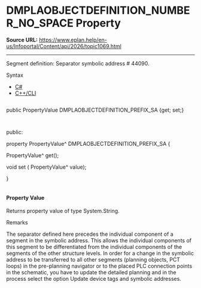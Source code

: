 # DMPLAOBJECTDEFINITION_NUMBER_NO_SPACE Property

**Source URL:** https://www.eplan.help/en-us/Infoportal/Content/api/2026/topic1069.html

---

Segment definition: Separator symbolic address # 44090.

Syntax

- [C#](#i-syntax-CS)
- [C++/CLI](#i-syntax-CPP2005)

```
```
public PropertyValue DMPLAOBJECTDEFINITION_PREFIX_SA {get; set;}
```
```

```
```
public:

property PropertyValue^ DMPLAOBJECTDEFINITION_PREFIX_SA {

   PropertyValue^ get();

   void set (    PropertyValue^ value);

}
```
```

#### Property Value

Returns property value of type System.String.

Remarks

The separator defined here precedes the individual component of a segment in the symbolic address. This allows the individual components of this segment to be differentiated from the individual components of the segments of the other structure levels. In order for a change in the symbolic address to be transferred to all other segments (planning objects, PCT loops) in the pre-planning navigator or to the placed PLC connection points in the schematic, you have to update the detailed planning and in the process select the option Update device tags and symbolic addresses.
